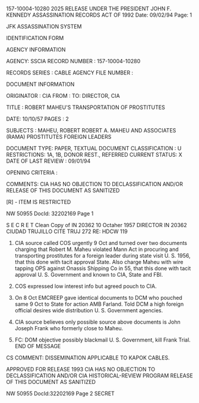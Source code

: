 157-10004-10280 2025 RELEASE UNDER THE PRESIDENT JOHN F. KENNEDY ASSASSINATION RECORDS ACT OF 1992 Date: 09/02/94
Page: 1

JFK ASSASSINATION SYSTEM

IDENTIFICATION FORM

AGENCY INFORMATION

AGENCY: SSCIA
RECORD NUMBER : 157-10004-10280

RECORDS SERIES :
CABLE
AGENCY FILE NUMBER :

DOCUMENT INFORMATION

ORIGINATOR : CIA
FROM :
TO: DIRECTOR, CIA

TITLE :
ROBERT MAHEU'S TRANSPORTATION OF PROSTITUTES

DATE: 10/10/57
PAGES : 2

SUBJECTS :
MAHEU, ROBERT
ROBERT A. MAHEU AND ASSOCIATES (RAMA)
PROSTITUTES
FOREIGN LEADERS

DOCUMENT TYPE: PAPER, TEXTUAL DOCUMENT
CLASSIFICATION : U
RESTRICTIONS: 1A, 1B, DONOR REST., REFERRED
CURRENT STATUS: X
DATE OF LAST REVIEW : 09/01/94

OPENING CRITERIA :

COMMENTS: CIA HAS NO OBJECTION TO
DECLASSIFICATION AND/OR
RELEASE OF THIS DOCUMENT
AS SANITIZED

[R] - ITEM IS RESTRICTED

NW 50955 DocId: 32202169 Page 1

S E C R E T
Clean Copy of IN 20362 10 Octaher 1957
DIRECTOR IN 20362
CIUDAD TRUJILLO CITE TRUJ 272
RE: HDCW 119

1. CIA source called COS urgently 9 Oct and turned over two
documents charging that Robert M. Maheu violated Mann Act in
procuring and transporting prostitutes for a foreign leader during
state visit U. S. 1956, that this done with tacit approval State.
Also charge Maheu with wire tapping OPS against Onassis Shipping
Co in 55, that this done with tacit approval U. S. Government and
known to CIA, State and FBI.

2. COS expressed low interest info but agreed pouch to
CIA.

3. On 8 Oct EMCREEP gave identical documents to DCM who
pouched same 9 Oct to State for action AMB Farland. Told DCM a
high foreign official desires wide distribution U. S. Government
agencies.

4. CIA source believes only possible source above documents
is John Joseph Frank who formerly close to Maheu.

5. FC: DOM objective possibly blackmail U. S. Government,
kill Frank Trial. END OF MESSAGE

CS COMMENT: DISSEMINATION APPLICABLE TO KAPOK CABLES.

APPROVED FOR RELEASE 1993 CIA HAS NO OBJECTION TO
DECLASSIFICATION AND/OR
CIA HISTORICAL-REVIEW PROGRAM RELEASE OF THIS DOCUMENT
AS SANITIZED

NW 50955 DocId:32202169 Page 2 SECRET
